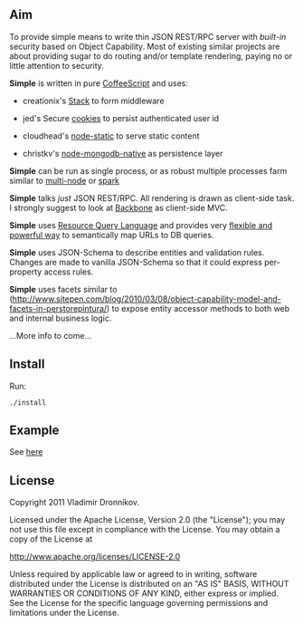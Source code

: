 ## Aim

To provide simple means to write thin JSON REST/RPC server with _built-in_ security based on Object Capability. Most of existing similar projects
are about providing sugar to do routing and/or template rendering, paying no or little attention to security.

**Simple** is written in pure [CoffeeScript](https://github.com/jashkenas/coffee-script) and uses:

- creationix's [Stack](https://github.com/creationix/stack) to form middleware

- jed's Secure [cookies](https://github.com/jed/cookie-node) to persist authenticated user id

- cloudhead's [node-static](https://github.com/cloudhead/node-static) to serve static content

- christkv's [node-mongodb-native](https://github.com/christkv/node-mongodb-native) as persistence layer

**Simple** can be run as single process, or as robust multiple processes farm similar to [multi-node](http://www.sitepen.com/blog/2010/07/14/multi-node-concurrent-nodejs-http-server/) or [spark](https://github.com/visionmedia/spark)

**Simple** talks _just_ JSON REST/RPC. All rendering is drawn as client-side task. I strongly suggest to look at [Backbone](https://github.com/documentcloud/backbone) as client-side MVC.

**Simple** uses [Resource Query Language](https://github.com/kriszyp/rql) and provides very [flexible and powerful way](http://www.sitepen.com/blog/2010/11/02/resource-query-language-a-query-language-for-the-web-nosql/) to semantically map URLs to DB queries.

**Simple** uses JSON-Schema to describe entities and validation rules. Changes are made to vanilla JSON-Schema so that it could express per-property access rules.

**Simple** uses facets similar to (http://www.sitepen.com/blog/2010/03/08/object-capability-model-and-facets-in-perstorepintura/) to expose entity accessor methods to both web and internal business logic.

...More info to come...

## Install

Run:

    ./install

## Example

See [here](https://github.com/dvv/simple-example)

## License

Copyright 2011 Vladimir Dronnikov.

Licensed under the Apache License, Version 2.0 (the "License");
you may not use this file except in compliance with the License.
You may obtain a copy of the License at

http://www.apache.org/licenses/LICENSE-2.0

Unless required by applicable law or agreed to in writing, software
distributed under the License is distributed on an "AS IS" BASIS,
WITHOUT WARRANTIES OR CONDITIONS OF ANY KIND, either express or implied.
See the License for the specific language governing permissions and
limitations under the License.

